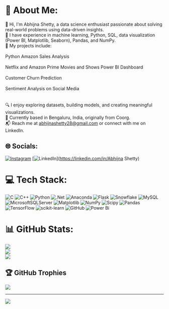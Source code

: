 # 💫 About Me:
👋 Hi, I'm Abhijna Shetty, a data science enthusiast passionate about solving real-world problems using data-driven insights.<br>🌱 I have experience in machine learning, Python, SQL, data visualization (Power BI, Matplotlib, Seaborn), Pandas, and NumPy.<br>💼 My projects include:<br><br>Python Amazon Sales Analysis<br><br>Netflix and Amazon Prime Movies and Shows Power BI Dashboard<br><br>Customer Churn Prediction<br><br>Sentiment Analysis on Social Media<br><br><br>🔍 I enjoy exploring datasets, building models, and creating meaningful visualizations.<br>📍 Currently based in Bengaluru, India, originally from Coorg.<br>📬 Reach me at abhijnashetty28@gmail.com or connect with me on LinkedIn.


## 🌐 Socials:
[![Instagram](https://img.shields.io/badge/Instagram-%23E4405F.svg?logo=Instagram&logoColor=white)](https://instagram.com/abhijna_shetty18) [![LinkedIn](https://img.shields.io/badge/LinkedIn-%230077B5.svg?logo=linkedin&logoColor=white)](https://linkedin.com/in/Abhijna Shetty) 

# 💻 Tech Stack:
![C](https://img.shields.io/badge/c-%2300599C.svg?style=flat-square&logo=c&logoColor=white) ![C++](https://img.shields.io/badge/c++-%2300599C.svg?style=flat-square&logo=c%2B%2B&logoColor=white) ![Python](https://img.shields.io/badge/python-3670A0?style=flat-square&logo=python&logoColor=ffdd54) ![.Net](https://img.shields.io/badge/.NET-5C2D91?style=flat-square&logo=.net&logoColor=white) ![Anaconda](https://img.shields.io/badge/Anaconda-%2344A833.svg?style=flat-square&logo=anaconda&logoColor=white) ![Flask](https://img.shields.io/badge/flask-%23000.svg?style=flat-square&logo=flask&logoColor=white) ![Snowflake](https://img.shields.io/badge/snowflake-%2329B5E8.svg?style=flat-square&logo=snowflake&logoColor=white) ![MySQL](https://img.shields.io/badge/mysql-4479A1.svg?style=flat-square&logo=mysql&logoColor=white) ![MicrosoftSQLServer](https://img.shields.io/badge/Microsoft%20SQL%20Server-CC2927?style=flat-square&logo=microsoft%20sql%20server&logoColor=white) ![Matplotlib](https://img.shields.io/badge/Matplotlib-%23ffffff.svg?style=flat-square&logo=Matplotlib&logoColor=black) ![NumPy](https://img.shields.io/badge/numpy-%23013243.svg?style=flat-square&logo=numpy&logoColor=white) ![Scipy](https://img.shields.io/badge/SciPy-%230C55A5.svg?style=flat-square&logo=scipy&logoColor=%white) ![Pandas](https://img.shields.io/badge/pandas-%23150458.svg?style=flat-square&logo=pandas&logoColor=white) ![TensorFlow](https://img.shields.io/badge/TensorFlow-%23FF6F00.svg?style=flat-square&logo=TensorFlow&logoColor=white) ![scikit-learn](https://img.shields.io/badge/scikit--learn-%23F7931E.svg?style=flat-square&logo=scikit-learn&logoColor=white) ![GitHub](https://img.shields.io/badge/github-%23121011.svg?style=flat-square&logo=github&logoColor=white) ![Power Bi](https://img.shields.io/badge/power_bi-F2C811?style=flat-square&logo=powerbi&logoColor=black)
# 📊 GitHub Stats:
![](https://github-readme-stats.vercel.app/api?username=Abhijna-Shetty1&theme=transparent&hide_border=true&include_all_commits=false&count_private=false)<br/>
![](https://github-readme-streak-stats.herokuapp.com/?user=Abhijna-Shetty1&theme=transparent&hide_border=true)<br/>
![](https://github-readme-stats.vercel.app/api/top-langs/?username=Abhijna-Shetty1&theme=transparent&hide_border=true&include_all_commits=false&count_private=false&layout=compact)

## 🏆 GitHub Trophies
![](https://github-profile-trophy.vercel.app/?username=Abhijna-Shetty1&theme=shadow_blue&no-frame=true&no-bg=true&margin-w=4)

---
[![](https://visitcount.itsvg.in/api?id=Abhijna-Shetty1&icon=0&color=0)](https://visitcount.itsvg.in)

<!-- Proudly created with GPRM ( https://gprm.itsvg.in ) -->

